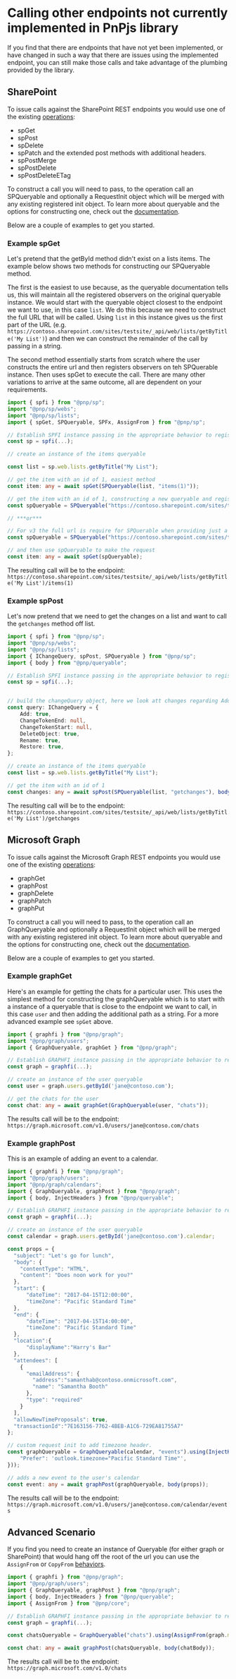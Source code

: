 # Calling other endpoints not currently implemented in PnPjs library

If you find that there are endpoints that have not yet been implemented, or have changed in such a way that there are issues using the implemented endpoint, you can still make those calls and take advantage of the plumbing provided by the library.

## SharePoint

To issue calls against the SharePoint REST endpoints you would use one of the existing [operations](https://github.com/pnp/pnpjs/blob/version-3/packages/sp/operations.ts):

- spGet
- spPost
- spDelete
- spPatch
and the extended post methods with additional headers.
- spPostMerge
- spPostDelete
- spPostDeleteETag

To construct a call you will need to pass, to the operation call an SPQueryable and optionally a RequestInit object which will be merged with any existing registered init object. To learn more about queryable and the options for constructing one, check out the [documentation](../queryable/queryable.md).

Below are a couple of examples to get you started.

### Example spGet

Let's pretend that the getById method didn't exist on a lists items. The example below shows two methods for constructing our SPQueryable method.

The first is the easiest to use because, as the queryable documentation tells us, this will maintain all the registered observers on the original queryable instance. We would start with the queryable object closest to the endpoint we want to use, in this case `list`. We do this because we need to construct the full URL that will be called. Using `list` in this instance gives us the first part of the URL (e.g. `https://contoso.sharepoint.com/sites/testsite/_api/web/lists/getByTitle('My List')`) and then we can construct the remainder of the call by passing in a string.

The second method essentially starts from scratch where the user constructs the entire url and then registers observers on teh SPQuerable instance. Then uses spGet to execute the call. There are many other variations to arrive at the same outcome, all are dependent on your requirements.

```TypeScript
import { spfi } from "@pnp/sp";
import "@pnp/sp/webs";
import "@pnp/sp/lists";
import { spGet, SPQueryable, SPFx, AssignFrom } from "@pnp/sp";

// Establish SPFI instance passing in the appropriate behavior to register the initial observers.
const sp = spfi(...);

// create an instance of the items queryable

const list = sp.web.lists.getByTitle("My List");

// get the item with an id of 1, easiest method
const item: any = await spGet(SPQueryable(list, "items(1)"));

// get the item with an id of 1, constructing a new queryable and registering behaviors
const spQueryable = SPQueryable("https://contoso.sharepoint.com/sites/testsite/_api/web/lists/getByTitle('My List')/items(1)").using(SPFx(this.context));

// ***or***

// For v3 the full url is require for SPQuerable when providing just a string
const spQueryable = SPQueryable("https://contoso.sharepoint.com/sites/testsite/_api/web/lists/getByTitle('My List')/items(1)").using(AssignFrom(sp));

// and then use spQueryable to make the request
const item: any = await spGet(spQueryable);
```

The resulting call will be to the endpoint:
`https://contoso.sharepoint.com/sites/testsite/_api/web/lists/getByTitle('My List')/items(1)`

### Example spPost

Let's now pretend that we need to get the changes on a list and want to call the `getchanges` method off list.

```TypeScript
import { spfi } from "@pnp/sp";
import "@pnp/sp/webs";
import "@pnp/sp/lists";
import { IChangeQuery, spPost, SPQueryable } from "@pnp/sp";
import { body } from "@pnp/queryable";

// Establish SPFI instance passing in the appropriate behavior to register the initial observers.
const sp = spfi(...);


// build the changeQuery object, here we look att changes regarding Add, DeleteObject and Restore
const query: IChangeQuery = {
    Add: true,
    ChangeTokenEnd: null,
    ChangeTokenStart: null,
    DeleteObject: true,
    Rename: true,
    Restore: true,
};

// create an instance of the items queryable
const list = sp.web.lists.getByTitle("My List");

// get the item with an id of 1
const changes: any = await spPost(SPQueryable(list, "getchanges"), body({query}));

```

The resulting call will be to the endpoint:
`https://contoso.sharepoint.com/sites/testsite/_api/web/lists/getByTitle('My List')/getchanges`

## Microsoft Graph

To issue calls against the Microsoft Graph REST endpoints you would use one of the existing [operations](https://github.com/pnp/pnpjs/blob/version-3/packages/graph/operations.ts):

- graphGet
- graphPost
- graphDelete
- graphPatch
- graphPut

To construct a call you will need to pass, to the operation call an GraphQueryable and optionally a RequestInit object which will be merged with any existing registered init object. To learn more about queryable and the options for constructing one, check out the [documentation](../queryable/queryable.md).

Below are a couple of examples to get you started.

### Example graphGet

Here's an example for getting the chats for a particular user. This uses the simplest method for constructing the graphQueryable which is to start with a instance of a queryable that is close to the endpoint we want to call, in this case `user` and then adding the additional path as a string. For a more advanced example see `spGet` above.

```TypeScript
import { graphfi } from "@pnp/graph";
import "@pnp/graph/users";
import { GraphQueryable, graphGet } from "@pnp/graph";

// Establish GRAPHFI instance passing in the appropriate behavior to register the initial observers.
const graph = graphfi(...);

// create an instance of the user queryable
const user = graph.users.getById('jane@contoso.com');

// get the chats for the user
const chat: any = await graphGet(GraphQueryable(user, "chats"));
```

The results call will be to the endpoint:
`https://graph.microsoft.com/v1.0/users/jane@contoso.com/chats`

### Example graphPost

This is an example of adding an event to a calendar.

```TypeScript
import { graphfi } from "@pnp/graph";
import "@pnp/graph/users";
import "@pnp/graph/calendars";
import { GraphQueryable, graphPost } from "@pnp/graph";
import { body, InjectHeaders } from "@pnp/queryable";

// Establish GRAPHFI instance passing in the appropriate behavior to register the initial observers.
const graph = graphfi(...);

// create an instance of the user queryable
const calendar = graph.users.getById('jane@contoso.com').calendar;

const props = {
  "subject": "Let's go for lunch",
  "body": {
    "contentType": "HTML",
    "content": "Does noon work for you?"
  },
  "start": {
      "dateTime": "2017-04-15T12:00:00",
      "timeZone": "Pacific Standard Time"
  },
  "end": {
      "dateTime": "2017-04-15T14:00:00",
      "timeZone": "Pacific Standard Time"
  },
  "location":{
      "displayName":"Harry's Bar"
  },
  "attendees": [
    {
      "emailAddress": {
        "address":"samanthab@contoso.onmicrosoft.com",
        "name": "Samantha Booth"
      },
      "type": "required"
    }
  ],
  "allowNewTimeProposals": true,
  "transactionId":"7E163156-7762-4BEB-A1C6-729EA81755A7"
};

// custom request init to add timezone header.
const graphQueryable = GraphQueryable(calendar, "events").using(InjectHeaders({
    "Prefer": 'outlook.timezone="Pacific Standard Time"',
}));

// adds a new event to the user's calendar
const event: any = await graphPost(graphQueryable, body(props));
```

The results call will be to the endpoint:
`https://graph.microsoft.com/v1.0/users/jane@contoso.com/calendar/events`

## Advanced Scenario

If you find you need to create an instance of Queryable (for either graph or SharePoint) that would hang off the root of the url you can use the `AssignFrom` or `CopyFrom` [behaviors](../core/behaviors.md).

```TypeScript
import { graphfi } from "@pnp/graph";
import "@pnp/graph/users";
import { GraphQueryable, graphPost } from "@pnp/graph";
import { body, InjectHeaders } from "@pnp/queryable";
import { AssignFrom } from "@pnp/core";

// Establish GRAPHFI instance passing in the appropriate behavior to register the initial observers.
const graph = graphfi(...);

const chatsQueryable = GraphQueryable("chats").using(AssignFrom(graph.me));

const chat: any = await graphPost(chatsQueryable, body(chatBody));
```

The results call will be to the endpoint:
`https://graph.microsoft.com/v1.0/chats`
